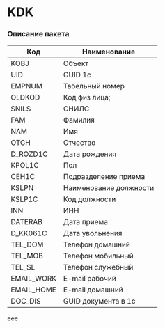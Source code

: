 # KDK

### Описание пакета

| Код         | Наименование           |
| ----------- | ---------------------- |
| KOBJ        | Объект                 |
| UID         | GUID 1c                |
| EMPNUM      | Табельный номер        |
| OLDKOD      | Код физ лица;          |
| SNILS       | СНИЛС                  |
| FAM         | Фамилия                |
| NAM         | Имя                    |
| OTCH        | Отчество               |
| D\_ROZD1C   | Дата рождения          |
| KPOL1C      | Пол                    |
| CEH1C       | Подразделение приема   |
| KSLPN       | Наименование должности |
| KSLP1C      | Код должности          |
| INN         | ИНН                    |
| DATERAB     | Дата приема            |
| D\_KK061C   | Дата увольнения        |
| TEL\_DOM    | Телефон домашний       |
| TEL\_MOB    | Телефон мобильный      |
| TEL\_SL     | Телефон служебный      |
| EMAIL\_WORK | E-mail рабочий         |
| EMAIL\_HOME | E-mail домашний        |
| DOC\_DIS    | GUID документа в 1с    |

eee
